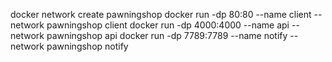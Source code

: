 docker network create pawningshop
docker run -dp 80:80 --name client --network pawningshop client
docker run -dp 4000:4000 --name api --network pawningshop api
docker run -dp 7789:7789 --name notify --network pawningshop notify
